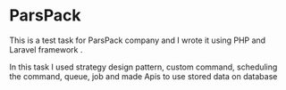 # ParsPack

This is a test task for ParsPack company and I wrote it using PHP and Laravel framework .

In this task I used strategy design pattern,
custom command, scheduling the command, queue, job and made Apis to use stored data on database